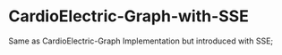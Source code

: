 # CardioElectric-Graph-with-SSE
Same as CardioElectric-Graph Implementation but introduced with SSE;
